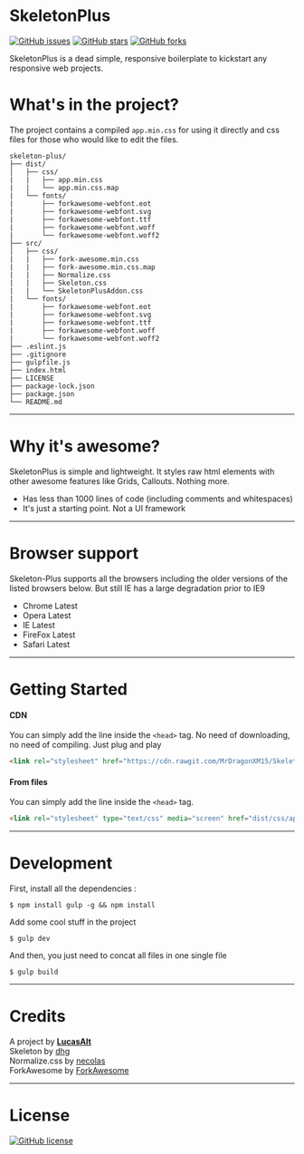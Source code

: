 # SkeletonPlus

[![GitHub issues](https://img.shields.io/github/issues/mrdragonxm15/SkeletonPlus.svg)](https://github.com/mrdragonxm15/SkeletonPlus/issues)
[![GitHub stars](https://img.shields.io/github/stars/mrdragonxm15/SkeletonPlus.svg)](https://github.com/mrdragonxm15/SkeletonPlus/stargazers)
[![GitHub forks](https://img.shields.io/github/forks/mrdragonxm15/SkeletonPlus.svg)](https://github.com/mrdragonxm15/SkeletonPlus/network)

SkeletonPlus is a dead simple, responsive boilerplate to kickstart any responsive web projects.

# What's in the project?

The project contains a compiled `app.min.css` for using it directly and css files for those who would like to edit the files.

```
skeleton-plus/
├── dist/
│   ├── css/
|   |   ├── app.min.css
|   |   └── app.min.css.map
|   └── fonts/
|       ├── forkawesome-webfont.eot
|       ├── forkawesome-webfont.svg
|       ├── forkawesome-webfont.ttf
|       ├── forkawesome-webfont.woff
|       └── forkawesome-webfont.woff2
├── src/
│   ├── css/
|   |   ├── fork-awesome.min.css
|   |   ├── fork-awesome.min.css.map
|   |   ├── Normalize.css
|   |   ├── Skeleton.css
|   |   └── SkeletonPlusAddon.css
|   └── fonts/
|       ├── forkawesome-webfont.eot
|       ├── forkawesome-webfont.svg
|       ├── forkawesome-webfont.ttf
|       ├── forkawesome-webfont.woff
|       └── forkawesome-webfont.woff2
├── .eslint.js
├── .gitignore
├── gulpfile.js
├── index.html
├── LICENSE
├── package-lock.json
├── package.json
└── README.md
```
---

# Why it's awesome?

SkeletonPlus is simple and lightweight. It styles raw html elements with other awesome features like Grids, Callouts. Nothing more.

* Has less than 1000 lines of code (including comments and whitespaces)
* It's just a starting point. Not a UI framework

---

# Browser support

Skeleton-Plus supports all the browsers including the older versions of the listed browsers below. But still IE has a large degradation prior to IE9

* Chrome Latest
* Opera Latest
* IE Latest
* FireFox Latest
* Safari Latest

---

# Getting Started

#### CDN

You can simply add the line inside the `<head>` tag. No need of downloading, no need of compiling. Just plug and play

```html
<link rel="stylesheet" href="https://cdn.rawgit.com/MrDragonXM15/SkeletonPlus/master/dist/css/app.min.css" type="text/css" />
```
#### From files

You can simply add the line inside the `<head>` tag.

```html
<link rel="stylesheet" type="text/css" media="screen" href="dist/css/app.css" />
```

---

# Development

First, install all the dependencies : 

```node
$ npm install gulp -g && npm install
```

Add some cool stuff in the project

```node
$ gulp dev
```

And then, you just need to concat all files in one single file

```node
$ gulp build
```

---

# Credits

A project by **[LucasAlt](https://lucasalt.fr)**<br>
Skeleton by [dhg](https://github.com/dhg/Skeleton)<br>
Normalize.css by [necolas](https://github.com/necolas/normalize.css/)<br>
ForkAwesome by [ForkAwesome](https://github.com/ForkAwesome)

---

# License
[![GitHub license](https://img.shields.io/badge/license-MIT-blue.svg)](https://raw.githubusercontent.com/mrdragonxm15/SkeletonPlus/master/LICENSE)
